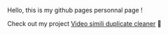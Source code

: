 Hello, this is my github pages personnal page !

Check out my project [Video simili duplicate cleaner](https://theophanemayaud.github.io/video-simili-duplicate-cleaner/) 🚀
